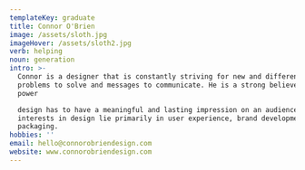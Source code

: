```yaml
---
templateKey: graduate
title: Connor O'Brien
image: /assets/sloth.jpg
imageHover: /assets/sloth2.jpg
verb: helping
noun: generation
intro: >-
  Connor is a designer that is constantly striving for new and different
  problems to solve and messages to communicate. He is a strong believer in the
  power 

  design has to have a meaningful and lasting impression on an audience. His
  interests in design lie primarily in user experience, brand development and
  packaging.
hobbies: ''
email: hello@connorobriendesign.com
website: www.connorobriendesign.com
---
```


